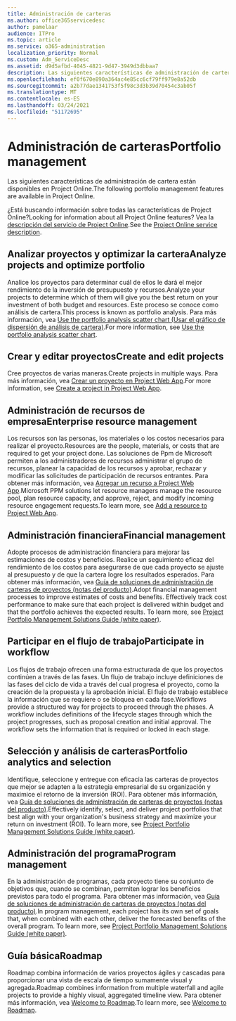 ```yaml
---
title: Administración de carteras
ms.author: office365servicedesc
author: pamelaar
audience: ITPro
ms.topic: article
ms.service: o365-administration
localization_priority: Normal
ms.custom: Adm_ServiceDesc
ms.assetid: d9d5afbd-4045-4821-9d47-3949d3dbbaa7
description: Las siguientes características de administración de cartera están disponibles en Project Online.
ms.openlocfilehash: ef0f670e890a364ac4e85cc6cf79ff979e8a52db
ms.sourcegitcommit: a2b77dae1341753f5f98c3d3b39d70454c3ab05f
ms.translationtype: MT
ms.contentlocale: es-ES
ms.lasthandoff: 03/24/2021
ms.locfileid: "51172695"
---
```

# <a name="portfolio-management"></a><span data-ttu-id="5dc8e-103">Administración de carteras</span><span class="sxs-lookup"><span data-stu-id="5dc8e-103">Portfolio management</span></span>

<span data-ttu-id="5dc8e-104">Las siguientes características de administración de cartera están disponibles en Project Online.</span><span class="sxs-lookup"><span data-stu-id="5dc8e-104">The following portfolio management features are available in Project Online.</span></span>
  
<span data-ttu-id="5dc8e-105">¿Está buscando información sobre todas las características de Project Online?</span><span class="sxs-lookup"><span data-stu-id="5dc8e-105">Looking for information about all Project Online features?</span></span> <span data-ttu-id="5dc8e-106">Vea la [descripción del servicio de Project Online](project-online-service-description.md).</span><span class="sxs-lookup"><span data-stu-id="5dc8e-106">See the [Project Online service description](project-online-service-description.md).</span></span>
  
## <a name="analyze-projects-and-optimize-portfolio"></a><span data-ttu-id="5dc8e-107">Analizar proyectos y optimizar la cartera</span><span class="sxs-lookup"><span data-stu-id="5dc8e-107">Analyze projects and optimize portfolio</span></span>

<span data-ttu-id="5dc8e-108">Analice los proyectos para determinar cuál de ellos le dará el mejor rendimiento de la inversión de presupuesto y recursos.</span><span class="sxs-lookup"><span data-stu-id="5dc8e-108">Analyze your projects to determine which of them will give you the best return on your investment of both budget and resources.</span></span> <span data-ttu-id="5dc8e-109">Este proceso se conoce como análisis de cartera.</span><span class="sxs-lookup"><span data-stu-id="5dc8e-109">This process is known as portfolio analysis.</span></span> <span data-ttu-id="5dc8e-110">Para más información, vea [Use the portfolio analysis scatter chart (Usar el gráfico de dispersión de análisis de cartera)](https://go.microsoft.com/fwlink/?LinkID=823665&amp;clcid=0x409).</span><span class="sxs-lookup"><span data-stu-id="5dc8e-110">For more information, see [Use the portfolio analysis scatter chart](https://go.microsoft.com/fwlink/?LinkID=823665&amp;clcid=0x409).</span></span>
  
## <a name="create-and-edit-projects"></a><span data-ttu-id="5dc8e-111">Crear y editar proyectos</span><span class="sxs-lookup"><span data-stu-id="5dc8e-111">Create and edit projects</span></span>

<span data-ttu-id="5dc8e-112">Cree proyectos de varias maneras.</span><span class="sxs-lookup"><span data-stu-id="5dc8e-112">Create projects in multiple ways.</span></span> <span data-ttu-id="5dc8e-113">Para más información, vea [Crear un proyecto en Project Web App](https://go.microsoft.com/fwlink/?LinkID=746895&amp;clcid=0x409).</span><span class="sxs-lookup"><span data-stu-id="5dc8e-113">For more information, see [Create a project in Project Web App](https://go.microsoft.com/fwlink/?LinkID=746895&amp;clcid=0x409).</span></span>
  
## <a name="enterprise-resource-management"></a><span data-ttu-id="5dc8e-114">Administración de recursos de empresa</span><span class="sxs-lookup"><span data-stu-id="5dc8e-114">Enterprise resource management</span></span>

<span data-ttu-id="5dc8e-115">Los recursos son las personas, los materiales o los costos necesarios para realizar el proyecto.</span><span class="sxs-lookup"><span data-stu-id="5dc8e-115">Resources are the people, materials, or costs that are required to get your project done.</span></span> <span data-ttu-id="5dc8e-116">Las soluciones de Ppm de Microsoft permiten a los administradores de recursos administrar el grupo de recursos, planear la capacidad de los recursos y aprobar, rechazar y modificar las solicitudes de participación de recursos entrantes. Para obtener más información, vea [Agregar un recurso a Project Web App](https://go.microsoft.com/fwlink/p/?LinkId=271320).</span><span class="sxs-lookup"><span data-stu-id="5dc8e-116">Microsoft PPM solutions let resource managers manage the resource pool, plan resource capacity, and approve, reject, and modify incoming resource engagement requests.To learn more, see [Add a resource to Project Web App](https://go.microsoft.com/fwlink/p/?LinkId=271320).</span></span>
  
## <a name="financial-management"></a><span data-ttu-id="5dc8e-117">Administración financiera</span><span class="sxs-lookup"><span data-stu-id="5dc8e-117">Financial management</span></span>

<span data-ttu-id="5dc8e-p105">Adopte procesos de administración financiera para mejorar las estimaciones de costos y beneficios. Realice un seguimiento eficaz del rendimiento de los costos para asegurarse de que cada proyecto se ajuste al presupuesto y de que la cartera logre los resultados esperados. Para obtener más información, vea [Guía de soluciones de administración de carteras de proyectos (notas del producto)](/project/project-server-2013-and-2016).</span><span class="sxs-lookup"><span data-stu-id="5dc8e-p105">Adopt financial management processes to improve estimates of costs and benefits. Effectively track cost performance to make sure that each project is delivered within budget and that the portfolio achieves the expected results. To learn more, see [Project Portfolio Management Solutions Guide (white paper)](/project/project-server-2013-and-2016).</span></span>
  
## <a name="participate-in-workflow"></a><span data-ttu-id="5dc8e-121">Participar en el flujo de trabajo</span><span class="sxs-lookup"><span data-stu-id="5dc8e-121">Participate in workflow</span></span>

<span data-ttu-id="5dc8e-p106">Los flujos de trabajo ofrecen una forma estructurada de que los proyectos continúen a través de las fases. Un flujo de trabajo incluye definiciones de las fases del ciclo de vida a través del cual progresa el proyecto, como la creación de la propuesta y la aprobación inicial. El flujo de trabajo establece la información que se requiere o se bloquea en cada fase.</span><span class="sxs-lookup"><span data-stu-id="5dc8e-p106">Workflows provide a structured way for projects to proceed through the phases. A workflow includes definitions of the lifecycle stages through which the project progresses, such as proposal creation and initial approval. The workflow sets the information that is required or locked in each stage.</span></span>
  
## <a name="portfolio-analytics-and-selection"></a><span data-ttu-id="5dc8e-125">Selección y análisis de carteras</span><span class="sxs-lookup"><span data-stu-id="5dc8e-125">Portfolio analytics and selection</span></span>

<span data-ttu-id="5dc8e-p107">Identifique, seleccione y entregue con eficacia las carteras de proyectos que mejor se adapten a la estrategia empresarial de su organización y maximice el retorno de la inversión (ROI). Para obtener más información, vea [Guía de soluciones de administración de carteras de proyectos (notas del producto)](/project/project-server-2013-and-2016).</span><span class="sxs-lookup"><span data-stu-id="5dc8e-p107">Effectively identify, select, and deliver project portfolios that best align with your organization's business strategy and maximize your return on investment (ROI). To learn more, see [Project Portfolio Management Solutions Guide (white paper)](/project/project-server-2013-and-2016).</span></span>
  
## <a name="program-management"></a><span data-ttu-id="5dc8e-128">Administración del programa</span><span class="sxs-lookup"><span data-stu-id="5dc8e-128">Program management</span></span>

<span data-ttu-id="5dc8e-p108">En la administración de programas, cada proyecto tiene su conjunto de objetivos que, cuando se combinan, permiten lograr los beneficios previstos para todo el programa. Para obtener más información, vea [Guía de soluciones de administración de carteras de proyectos (notas del producto)](/project/project-server-2013-and-2016).</span><span class="sxs-lookup"><span data-stu-id="5dc8e-p108">In program management, each project has its own set of goals that, when combined with each other, deliver the forecasted benefits of the overall program. To learn more, see [Project Portfolio Management Solutions Guide (white paper)](/project/project-server-2013-and-2016).</span></span>
  
## <a name="roadmap"></a><span data-ttu-id="5dc8e-131">Guía básica</span><span class="sxs-lookup"><span data-stu-id="5dc8e-131">Roadmap</span></span>

<span data-ttu-id="5dc8e-132">Roadmap combina información de varios proyectos ágiles y cascadas para proporcionar una vista de escala de tiempo sumamente visual y agregada.</span><span class="sxs-lookup"><span data-stu-id="5dc8e-132">Roadmap combines information from multiple waterfall and agile projects to provide a highly visual, aggregated timeline view.</span></span> <span data-ttu-id="5dc8e-133">Para obtener más información, vea [Welcome to Roadmap](https://support.office.com/article/video-welcome-to-roadmap-57764149-51b8-468f-a50d-9ea6a4fd835a).</span><span class="sxs-lookup"><span data-stu-id="5dc8e-133">To learn more, see [Welcome to Roadmap](https://support.office.com/article/video-welcome-to-roadmap-57764149-51b8-468f-a50d-9ea6a4fd835a).</span></span>